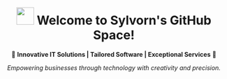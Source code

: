 <div align="center">

# <img src="https://media.giphy.com/media/hvRJCLFzcasrR4ia7z/giphy.gif" width="40px" height="40px"> **Welcome to Sylvorn's GitHub Space!**

</div>

<div align="center">

🚀 **Innovative IT Solutions | Tailored Software | Exceptional Services** 🚀

*Empowering businesses through technology with creativity and precision.*

</div>

